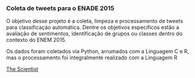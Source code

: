 ### Coleta de tweets para o ENADE 2015

O objetivo desse projeto é a coleta, limpeza e processamento de tweets
para classificaçáo automática. Dentre os objetivos específicos estão a
avaliação de sentimentos, identificação de grupos ou classes dentro do
contexto do ENEM 2015.

Os dados foram coletados via Python, arrumados com a Linguagem C e R,
mas o processamento foi integralmente realizado com a Linguagem R

[The Scientist](hhtp://www.TheScientist.com.br)
